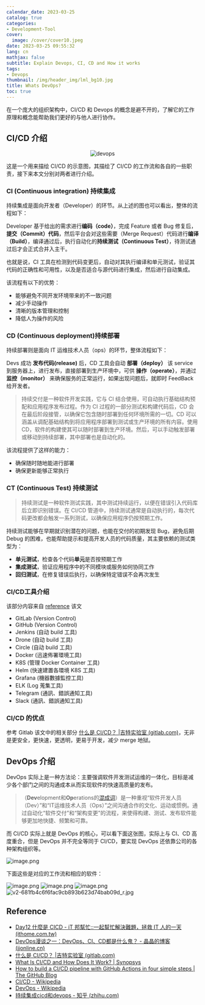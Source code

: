 ```yaml
---
calendar_date: 2023-03-25
catalog: true
categories:
- Development-Tool
cover:
  image: /cover/cover10.jpeg
date: 2023-03-25 09:55:32
lang: cn
mathjax: false
subtitle: Explain Devops, CI, CD and How it works
tags:
- Devops
thumbnail: /img/header_img/lml_bg10.jpg
title: Whats DevOps?
toc: true
---
```


在一个庞大的组织架构中，CI/CD 和 Devops 的概念是避不开的，了解它的工作原理和概念能帮助我们更好的与他人进行协作。

## CI/CD 介绍

<div style="text-align:center">
    <img src= https://picture-bed-001-1310572365.cos.ap-guangzhou.myqcloud.com/mac/20230403173436.png title="devops">
</div>

这是一个用来描绘 CI/CD 的示意图，其描绘了 CI/CD 的工作流和各自的一些职责，接下来本文分别对两者进行介绍。

### CI (Continuous integration) 持续集成

持续集成是面向开发者（Developer）的环节。从上述的图也可以看出，整体的流程如下：

Developer 基于给出的需求进行**编码（code）**，完成 Feature 或者 Bug 修复后，**提交（Commit）代码**，然后平台会对这些需要（Merge Request）代码进行**编译（Build）**，编译通过后，执行自动化的**持续测试（Continuous Test）**，待测试通过后才会正式合并入主干。

也就是说，CI 工具在检测到代码变更后，自动对其执行编译和单元测试，验证其代码的正确性和可用性，以及是否适合与源代码进行集成，然后进行自动集成。

该流程有以下的优势：

- 能够避免不同开发环境带来的不一致问题
- 减少手动操作
- 清晰的版本管理和控制
- 降低人为操作的风险



### CD (Continuous deployment)持续部署

持续部署则是面向 IT 运维技术人员（ops）的环节，整体流程如下：

Devs 成功 **发布代码(release)** 后，CD 工具会自动 **部署（deploy）** 该 service 到服务器上，进行发布，直接部署到生产环境中，可供 **操作（operate）**，并通过 **监控（monitor）** 来确保服务的正常运行，如果出现问题后，就即时 FeedBack 给开发者。

>持续交付是一种软件开发实践，它与 CI 结合使用，可自动执行基础结构预配和应用程序发布过程。作为 CI 过程的一部分测试和构建代码后，CD 会在最后阶段接管，以确保它包含随时部署到任何环境所需的一切。CD 可以涵盖从调配基础结构到将应用程序部署到测试或生产环境的所有内容。使用 CD，软件的构建使其可以随时部署到生产环境。然后，可以手动触发部署或移动到持续部署，其中部署也是自动化的。

该流程提供了这样的能力：

- 确保随时随地能进行部署
- 确保更新能够正常执行

### CT (Continuous Test) 持续测试

>持续测试是一种软件测试实践，其中测试持续运行，以便在错误引入代码库后立即识别错误。在 CI/CD 管道中，持续测试通常是自动执行的，每次代码更改都会触发一系列测试，以确保应用程序仍按预期工作。

持续测试能够在早期就识别潜在的问题，也能在交付的初期发现 Bug，避免后期 Debug 的困难，也能帮助提示和提高开发人员的代码质量，其主要依赖的测试类型为：

-   **单元测试**，检查各个代码**单元**是否按预期工作
-   **集成测试**，验证应用程序中的不同模块或服务如何协同工作
-   **回归测试**，在修复错误后执行，以确保特定错误不会再次发生

### CI/CD工具介绍

该部分内容来自 [reference](< [Day12 什麼是 CICD - iT 邦幫忙::一起幫忙解決難題，拯救 IT 人的一天 (ithome.com.tw)](https://ithelp.ithome.com.tw/articles/10219083) >) 该文

-   GitLab (Version Control)
-   GitHub (Version Control)
-   Jenkins (自动 build 工具)
-   Drone (自动 build 工具)
-   Circle (自动 build 工具)
-   Docker (迅速佈署環境工具)
-   K8S (管理 Docker Container 工具)
-   Helm (快速建置各環境 K8S 工具)
-   Grafana (機器數據監控工具)
-   ELK (Log 蒐集工具)
-   Telegram (通訊、錯誤通知工具)
-   Slack (通訊、錯誤通知工具)

### CI/CD 的优点

参考 Gitlab 该文中的相关部分 [什么是 CI/CD？ |吉特实验室 (gitlab.com)](https://about.gitlab.com/topics/ci-cd/)，无非是更安全，更快速，更透明，更易于开发，减少 merge 地狱。

## DevOps 介绍

DevOps 实际上是一种方法论：主要强调软件开发测试运维的一体化，目标是减少各个部门之间的沟通成本从而实现软件的快速高质量的发布。
>（**Dev**elopment和**Op**erations的[混成词](https://zh.wikipedia.org/wiki/%E6%B7%B7%E6%88%90%E8%A9%9E "混成词")）是一种重视“软件开发人员（Dev）”和“IT运维技术人员（Ops）”之间沟通合作的文化、运动或惯例。通过自动化“软件交付”和“架构变更”的流程，来使得构建、测试、发布软件能够更加地快捷、频繁和可靠。

而 CI/CD 实际上就是 DevOps 的核心，可以看下面这张图，实际上与 CI、CD 高度重合，但是 DevOps 并不完全等同于 CI/CD，要实现 DevOps 还依靠公司的各种架构组织等。

![image.png](https://picture-bed-001-1310572365.cos.ap-guangzhou.myqcloud.com/mac/20230403212256.png)

下面这些是对应的工作流和相应的软件：

![image.png](https://picture-bed-001-1310572365.cos.ap-guangzhou.myqcloud.com/mac/20230403212454.png)
![image.png](https://picture-bed-001-1310572365.cos.ap-guangzhou.myqcloud.com/mac/20230403212516.png)
![image.png](https://picture-bed-001-1310572365.cos.ap-guangzhou.myqcloud.com/mac/20230403212527.png)
![v2-681fb4c6f6fac9cb893b623d74bab09d_r.jpg](https://picture-bed-001-1310572365.cos.ap-guangzhou.myqcloud.com/mac/v2-681fb4c6f6fac9cb893b623d74bab09d_r.jpg)

## Reference

- [Day12 什麼是 CICD - iT 邦幫忙::一起幫忙解決難題，拯救 IT 人的一天 (ithome.com.tw)](https://ithelp.ithome.com.tw/articles/10219083)
- [DevOps漫谈之一：DevOps、CI、CD都是什么鬼？ - 晶晶的博客 (jjonline.cn)](https://blog.jjonline.cn/linux/238.html)
- [什么是 CI/CD？ |吉特实验室 (gitlab.com)](https://about.gitlab.com/topics/ci-cd/)
- [What Is CI/CD and How Does It Work? | Synopsys](https://www.synopsys.com/glossary/what-is-cicd.html)
- [How to build a CI/CD pipeline with GitHub Actions in four simple steps | The GitHub Blog](https://github.blog/2022-02-02-build-ci-cd-pipeline-github-actions-four-steps/)
- [CI/CD - Wikipedia](https://en.wikipedia.org/wiki/CI/CD)
- [DevOps - Wikipedia](https://en.wikipedia.org/wiki/DevOps)
- [持续集成cicd和devops - 知乎 (zhihu.com)](https://zhuanlan.zhihu.com/p/127093414)